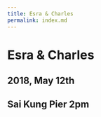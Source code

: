 ```yaml
---
title: Esra & Charles
permalink: index.md
---
```


# Esra & Charles
## 2018, May 12th

## Sai Kung Pier 2pm
